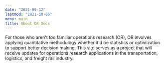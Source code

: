 ```yaml
---
date: "2021-09-12"
lastmod: "2021-10-06"
menu: main
title: About OR Docs
---
```


For those who aren't too familiar operations research (OR), OR involves applying
quantitative methodology whether it'd be statistics or optimization to support
better decision making. This site serves as a project that will receive updates
for operations research applications in the transportation, logistics, and 
freight rail industry. 